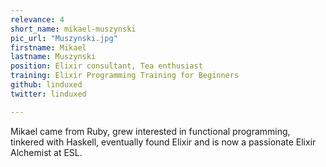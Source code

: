 ```yaml
---
relevance: 4
short_name: mikael-muszynski
pic_url: "Muszynski.jpg"
firstname: Mikael
lastname: Muszynski
position: Elixir consultant, Tea enthusiast
training: Elixir Programming Training for Beginners
github: linduxed
twitter: linduxed

---
```

<p>Mikael came from Ruby, grew interested in functional programming, tinkered with Haskell, eventually found Elixir and is now a passionate Elixir Alchemist at ESL.</p>

